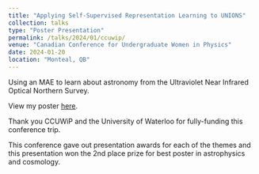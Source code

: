 ```yaml
---
title: "Applying Self-Supervised Representation Learning to UNIONS"
collection: talks
type: "Poster Presentation"
permalink: /talks/2024/01/ccuwip/
venue: "Canadian Conference for Undergraduate Women in Physics"
date: 2024-01-20
location: "Monteal, QB"
---
```


Using an MAE to learn about astronomy from the Ultraviolet Near Infrared Optical Northern Survey.

View my poster [here](https://drive.google.com/file/d/1pCPDfRXtnYHVPDUMBkf0NiLSKzdy5JFE/view).

Thank you CCUWiP and the University of Waterloo for fully-funding this conference trip.

This conference gave out presentation awards for each of the themes and this presentation won the 2nd place prize for best poster in astrophysics and cosmology.